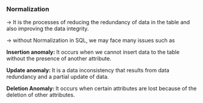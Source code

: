 <h3> Normalization </h3>

-> It is the processes of reducing the redundancy of data in the table and also improving the data integrity.

-> without Normalization in SQL, we may face many issues such as

<b> Insertion anomaly: </b> It occurs when we cannot insert data to the table without the presence of another attribute.

<b> Update anomaly: </b>  It is a data inconsistency that results from data redundancy and a partial update of data.

<b> Deletion Anomaly: </b> It occurs when certain attributes are lost because of the deletion of other attributes.

